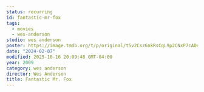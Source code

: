 ```yaml
---
status: recurring
id: fantastic-mr-fox
tags:
  - movies
  - wes-anderson
studio: wes anderson
poster: https://image.tmdb.org/t/p/original/t5v2Csz6nkRsCqL9p2CNxP7cADe.jpg
date: "2024-02-07"
modified: 2025-10-16 20:09:48 GMT-04:00
year: 2009
category: wes anderson
director: Wes Anderson
title: Fantastic Mr. Fox
---
```

